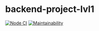 # backend-project-lvl1

[![Node CI](https://github.com/NLIDie/backend-project-lvl1/workflows/Node%20CI/badge.svg)](https://github.com/NLIDie/backend-project-lvl1/actions)
[![Maintainability](https://api.codeclimate.com/v1/badges/a99a88d28ad37a79dbf6/maintainability)](https://codeclimate.com/github/NLIDie/backend-project-lvl1)
